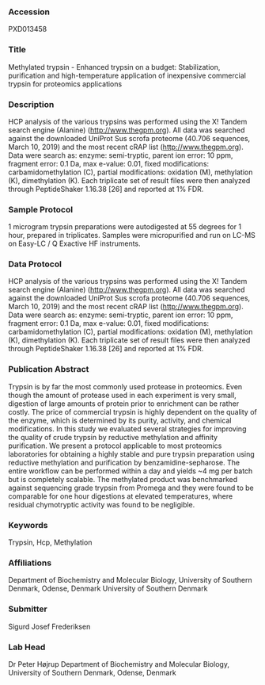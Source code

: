 ### Accession
PXD013458

### Title
Methylated trypsin -  Enhanced trypsin on a budget: Stabilization, purification and high-temperature application of inexpensive commercial trypsin for proteomics applications

### Description
HCP analysis of the various trypsins was performed using the X! Tandem search engine (Alanine) (http://www.thegpm.org). All data was searched against the downloaded UniProt Sus scrofa proteome (40.706 sequences, March 10, 2019) and the most recent cRAP list (http://www.thegpm.org). Data were search as: enzyme: semi-tryptic, parent ion error: 10 ppm, fragment error: 0.1 Da, max e-value: 0.01, fixed modifications: carbamidomethylation (C), partial  modifications: oxidation (M), methylation (K), dimethylation (K). Each triplicate set of result files were then analyzed through PeptideShaker 1.16.38 [26] and reported at 1% FDR.

### Sample Protocol
1 microgram trypsin preparations were autodigested at 55 degrees for 1 hour, prepared in triplicates. Samples were micropurified and run on LC-MS on Easy-LC / Q Exactive HF instruments.

### Data Protocol
HCP analysis of the various trypsins was performed using the X! Tandem search engine (Alanine) (http://www.thegpm.org). All data was searched against the downloaded UniProt Sus scrofa proteome (40.706 sequences, March 10, 2019) and the most recent cRAP list (http://www.thegpm.org). Data were search as: enzyme: semi-tryptic, parent ion error: 10 ppm, fragment error: 0.1 Da, max e-value: 0.01, fixed modifications: carbamidomethylation (C), partial  modifications: oxidation (M), methylation (K), dimethylation (K). Each triplicate set of result files were then analyzed through PeptideShaker 1.16.38 [26] and reported at 1% FDR.

### Publication Abstract
Trypsin is by far the most commonly used protease in proteomics. Even though the amount of protease used in each experiment is very small, digestion of large amounts of protein prior to enrichment can be rather costly. The price of commercial trypsin is highly dependent on the quality of the enzyme, which is determined by its purity, activity, and chemical modifications. In this study we evaluated several strategies for improving the quality of crude trypsin by reductive methylation and affinity purification. We present a protocol applicable to most proteomics laboratories for obtaining a highly stable and pure trypsin preparation using reductive methylation and purification by benzamidine-sepharose. The entire workflow can be performed within a day and yields ~4 mg per batch but is completely scalable. The methylated product was benchmarked against sequencing grade trypsin from Promega and they were found to be comparable for one hour digestions at elevated temperatures, where residual chymotryptic activity was found to be negligible.

### Keywords
Trypsin, Hcp, Methylation

### Affiliations
Department of Biochemistry and Molecular Biology, University of Southern Denmark, Odense, Denmark
University of Southern Denmark

### Submitter
Sigurd Josef Frederiksen

### Lab Head
Dr Peter Højrup
Department of Biochemistry and Molecular Biology, University of Southern Denmark, Odense, Denmark


